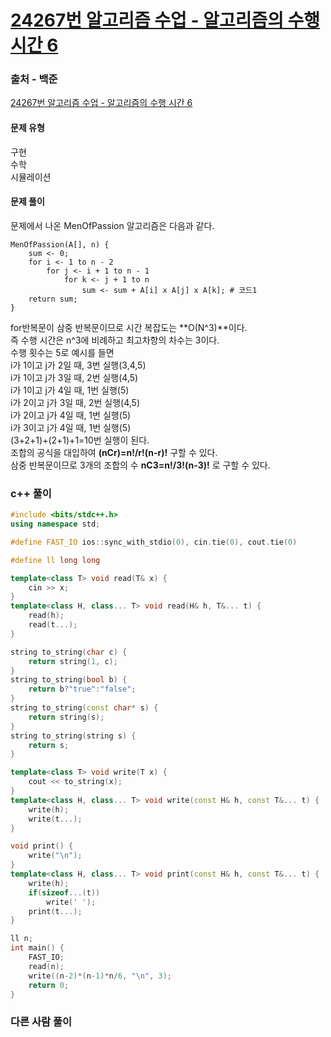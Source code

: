# [24267번 알고리즘 수업 - 알고리즘의 수행 시간 6](https://www.acmicpc.net/problem/24267)

### 출처 - 백준
[24267번 알고리즘 수업 - 알고리즘의 수행 시간 6](https://www.acmicpc.net/problem/24267)

#### 문제 유형
구현  
수학  
시뮬레이션

#### 문제 풀이
문제에서 나온 MenOfPassion 알고리즘은 다음과 같다.  
```
MenOfPassion(A[], n) {
	sum <- 0;
	for i <- 1 to n - 2
		for j <- i + 1 to n - 1
			for k <- j + 1 to n
				sum <- sum + A[i] x A[j] x A[k]; # 코드1
	return sum;
}
```
for반복문이 삼중 반복문이므로 시간 복잡도는 **O(N^3)**이다.  
즉 수행 시간은 n^3에 비례하고 최고차항의 차수는 3이다.  
수행 횟수는 5로 예시를 들면  
i가 1이고 j가 2일 때, 3번 실행(3,4,5)  
i가 1이고 j가 3일 때, 2번 실행(4,5)  
i가 1이고 j가 4일 때, 1번 실행(5)  
i가 2이고 j가 3일 때, 2번 실행(4,5)  
i가 2이고 j가 4일 때, 1번 실행(5)  
i가 3이고 j가 4일 때, 1번 실행(5)  
(3+2+1)+(2+1)+1=10번 실행이 된다.  
조합의 공식을 대입하여 **(nCr)=n!/r!(n-r)!** 구할 수 있다.  
삼중 반복문이므로 3개의 조합의 수 **nC3=n!/3!(n-3)!** 로 구할 수 있다.

### c++ 풀이
```c++
#include <bits/stdc++.h>
using namespace std;

#define FAST_IO ios::sync_with_stdio(0), cin.tie(0), cout.tie(0)

#define ll long long

template<class T> void read(T& x) {
	cin >> x;
}
template<class H, class... T> void read(H& h, T&... t) {
	read(h);
	read(t...);
}

string to_string(char c) {
	return string(1, c);
}
string to_string(bool b) {
	return b?"true":"false";
}
string to_string(const char* s) {
	return string(s);
}
string to_string(string s) {
	return s;
}

template<class T> void write(T x) {
	cout << to_string(x);
}
template<class H, class... T> void write(const H& h, const T&... t) {
	write(h);
	write(t...);
}

void print() {
	write("\n");
}
template<class H, class... T> void print(const H& h, const T&... t) {
	write(h);
	if(sizeof...(t))
		write(' ');
	print(t...);
}

ll n;
int main() {
    FAST_IO;
    read(n);
	write((n-2)*(n-1)*n/6, "\n", 3);
	return 0;
}
```

### 다른 사람 풀이
```c++

```
